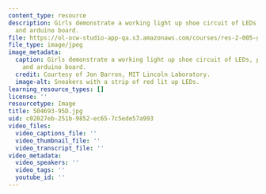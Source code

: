 ```yaml
---
content_type: resource
description: Girls demonstrate a working light up shoe circuit of LEDs, pressure sensor,
  and arduino board.
file: https://ol-ocw-studio-app-qa.s3.amazonaws.com/courses/res-2-005-girls-who-build-make-your-own-wearables-workshop-spring-2015/c02027eb251b9852ec657c5ede57a993_504693-95D.jpg
file_type: image/jpeg
image_metadata:
  caption: Girls demonstrate a working light up shoe circuit of LEDs, pressure sensor,
    and arduino board.
  credit: Courtesy of Jon Barron, MIT Lincoln Laboratory.
  image-alt: Sneakers with a strip of red lit up LEDs.
learning_resource_types: []
license: ''
resourcetype: Image
title: 504693-95D.jpg
uid: c02027eb-251b-9852-ec65-7c5ede57a993
video_files:
  video_captions_file: ''
  video_thumbnail_file: ''
  video_transcript_file: ''
video_metadata:
  video_speakers: ''
  video_tags: ''
  youtube_id: ''
---
```

